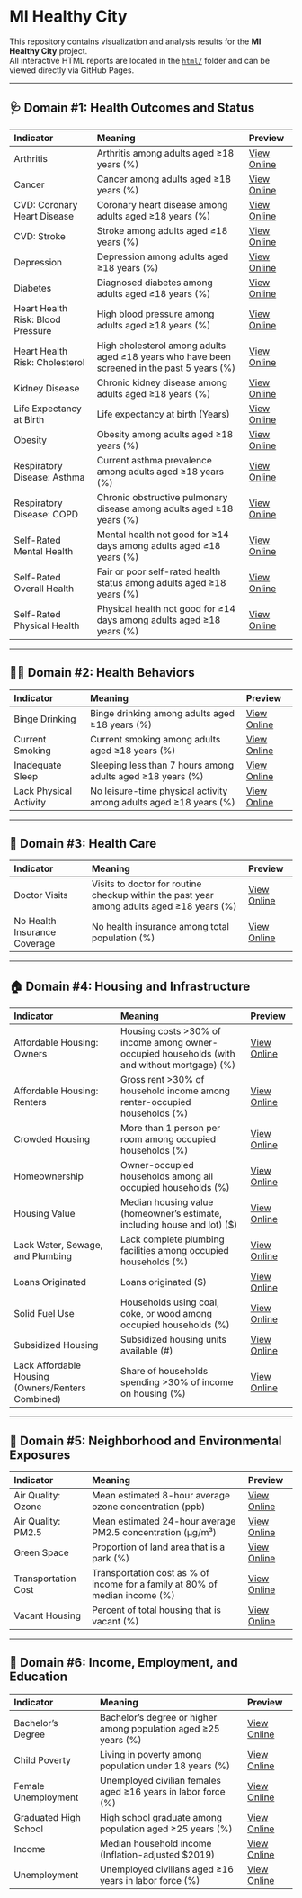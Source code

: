 # MI Healthy City

This repository contains visualization and analysis results for the **MI Healthy City** project.  
All interactive HTML reports are located in the [`html/`](./html) folder and can be viewed directly via GitHub Pages.

---

## 🩺 Domain #1: Health Outcomes and Status 

| Indicator | Meaning | Preview |
|:------|:-----------|:----------------|
| Arthritis | Arthritis among adults aged ≥18 years (%) | [View Online](https://yanlintong.github.io/MI-HealthyCity/html/1_Arthrisis.html) |
| Cancer | Cancer among adults aged ≥18 years (%) | [View Online](https://yanlintong.github.io/MI-HealthyCity/html/1_Cancer.html) |
| CVD: Coronary Heart Disease | Coronary heart disease among adults aged ≥18 years (%) | [View Online](https://yanlintong.github.io/MI-HealthyCity/html/1_CVD_Coronary_Heart_Disease.html) |
| CVD: Stroke | Stroke among adults aged ≥18 years (%) | [View Online](https://yanlintong.github.io/MI-HealthyCity/html/1_CVD_Stroke.html) |
| Depression | Depression among adults aged ≥18 years (%) | [View Online](https://yanlintong.github.io/MI-HealthyCity/html/1_Depression.html) |
| Diabetes | Diagnosed diabetes among adults aged ≥18 years (%) | [View Online](https://yanlintong.github.io/MI-HealthyCity/html/1_Diabetes.html) |
| Heart Health Risk: Blood Pressure | High blood pressure among adults aged ≥18 years (%) | [View Online](https://yanlintong.github.io/MI-HealthyCity/html/1_Heart_Health_Risk_Blood_Pressure.html) |
| Heart Health Risk: Cholesterol | High cholesterol among adults aged ≥18 years who have been screened in the past 5 years (%) | [View Online](https://yanlintong.github.io/MI-HealthyCity/html/1_Heart_Health_Risk_Cholesterol.html) |
| Kidney Disease | Chronic kidney disease among adults aged ≥18 years (%) | [View Online](https://yanlintong.github.io/MI-HealthyCity/html/1_Kidney_Disease.html) |
| Life Expectancy at Birth | Life expectancy at birth (Years) | [View Online](https://yanlintong.github.io/MI-HealthyCity/html/1_Life_Expectancy_At_Birth.html) |
| Obesity | Obesity among adults aged ≥18 years (%) | [View Online](https://yanlintong.github.io/MI-HealthyCity/html/1_Obesity.html) |
| Respiratory Disease: Asthma | Current asthma prevalence among adults aged ≥18 years (%) | [View Online](https://yanlintong.github.io/MI-HealthyCity/html/1_Respiratory_Disease_Asthma.html) |
| Respiratory Disease: COPD | Chronic obstructive pulmonary disease among adults aged ≥18 years (%) | [View Online](https://yanlintong.github.io/MI-HealthyCity/html/1_Respiratory_Disease_COPD.html) |
| Self-Rated Mental Health | Mental health not good for ≥14 days among adults aged ≥18 years (%) | [View Online](https://yanlintong.github.io/MI-HealthyCity/html/1_Self_Rated_Mental_Health.html) |
| Self-Rated Overall Health | Fair or poor self-rated health status among adults aged ≥18 years (%) | [View Online](https://yanlintong.github.io/MI-HealthyCity/html/1_Self_Rated_Overall_Health.html) |
| Self-Rated Physical Health | Physical health not good for ≥14 days among adults aged ≥18 years (%) | [View Online](https://yanlintong.github.io/MI-HealthyCity/html/1_Self_Rated_Physical_Health.html) |

---

## 🏃‍♀️ Domain #2: Health Behaviors  

| Indicator | Meaning | Preview |
|:------|:-----------|:----------------|
| Binge Drinking | Binge drinking among adults aged ≥18 years (%) | [View Online](https://yanlintong.github.io/MI-HealthyCity/html/2_Binge_Drinking.html) |
| Current Smoking | Current smoking among adults aged ≥18 years (%) | [View Online](https://yanlintong.github.io/MI-HealthyCity/html/2_Current_Smoking.html) |
| Inadequate Sleep | Sleeping less than 7 hours among adults aged ≥18 years (%) | [View Online](https://yanlintong.github.io/MI-HealthyCity/html/2_Inadequate_Sleep.html) |
| Lack Physical Activity | No leisure-time physical activity among adults aged ≥18 years (%) | [View Online](https://yanlintong.github.io/MI-HealthyCity/html/2_Lack_Physical_Activity.html) |

---

## 🏥 Domain #3: Health Care  

| Indicator | Meaning | Preview |
|:------|:-----------|:----------------|
| Doctor Visits | Visits to doctor for routine checkup within the past year among adults aged ≥18 years (%) | [View Online](https://yanlintong.github.io/MI-HealthyCity/html/3_Doctor_Visits.html) |
| No Health Insurance Coverage | No health insurance among total population (%) | [View Online](https://yanlintong.github.io/MI-HealthyCity/html/3_No_Health_Insurance_Coverage.html) |

---

## 🏠 Domain #4: Housing and Infrastructure  

| Indicator | Meaning | Preview |
|:------|:-----------|:----------------|
| Affordable Housing: Owners | Housing costs >30% of income among owner-occupied households (with and without mortgage) (%) | [View Online](https://yanlintong.github.io/MI-HealthyCity/html/4_Affordable_Housing_Owners.html) |
| Affordable Housing: Renters | Gross rent >30% of household income among renter-occupied households (%) | [View Online](https://yanlintong.github.io/MI-HealthyCity/html/4_Affordable_Housing_Renters.html) |
| Crowded Housing | More than 1 person per room among occupied households (%) | [View Online](https://yanlintong.github.io/MI-HealthyCity/html/4_Crowded_Housing.html) |
| Homeownership | Owner-occupied households among all occupied households (%) | [View Online](https://yanlintong.github.io/MI-HealthyCity/html/4_Homeownership.html) |
| Housing Value | Median housing value (homeowner’s estimate, including house and lot) ($) | [View Online](https://yanlintong.github.io/MI-HealthyCity/html/4_Housing_Value.html) |
| Lack Water, Sewage, and Plumbing | Lack complete plumbing facilities among occupied households (%) | [View Online](https://yanlintong.github.io/MI-HealthyCity/html/4_Lack_Water_Sewage_And_Plumbing.html) |
| Loans Originated | Loans originated ($) | [View Online](https://yanlintong.github.io/MI-HealthyCity/html/4_Loans_Originated.html) |
| Solid Fuel Use | Households using coal, coke, or wood among occupied households (%) | [View Online](https://yanlintong.github.io/MI-HealthyCity/html/4_Solid_Fuel_Use.html) |
| Subsidized Housing | Subsidized housing units available (#) | [View Online](https://yanlintong.github.io/MI-HealthyCity/html/4_Subsidized_Housing.html) |
| Lack Affordable Housing (Owners/Renters Combined) | Share of households spending >30% of income on housing (%) | [View Online](https://yanlintong.github.io/MI-HealthyCity/html/4_Affordable_Housing_Owners.html) |

---

## 🌳 Domain #5: Neighborhood and Environmental Exposures  

| Indicator | Meaning | Preview |
|:------|:-----------|:----------------|
| Air Quality: Ozone | Mean estimated 8-hour average ozone concentration (ppb) | [View Online](https://yanlintong.github.io/MI-HealthyCity/html/5_Air_Quality_Ozone.html) |
| Air Quality: PM2.5 | Mean estimated 24-hour average PM2.5 concentration (μg/m³) | [View Online](https://yanlintong.github.io/MI-HealthyCity/html/5_Air_Quality_PM2.5.html) |
| Green Space | Proportion of land area that is a park (%) | [View Online](https://yanlintong.github.io/MI-HealthyCity/html/5_Green_Space.html) |
| Transportation Cost | Transportation cost as % of income for a family at 80% of median income (%) | [View Online](https://yanlintong.github.io/MI-HealthyCity/html/5_Transportation_Cost.html) |
| Vacant Housing | Percent of total housing that is vacant (%) | [View Online](https://yanlintong.github.io/MI-HealthyCity/html/5_Vacant_Housing.html) |

---

## 💼 Domain #6: Income, Employment, and Education  

| Indicator | Meaning | Preview |
|:------|:-----------|:----------------|
| Bachelor’s Degree | Bachelor’s degree or higher among population aged ≥25 years (%) | [View Online](https://yanlintong.github.io/MI-HealthyCity/html/6_Bachelors_Degree.html) |
| Child Poverty | Living in poverty among population under 18 years (%) | [View Online](https://yanlintong.github.io/MI-HealthyCity/html/6_Child_Poverty.html) |
| Female Unemployment | Unemployed civilian females aged ≥16 years in labor force (%) | [View Online](https://yanlintong.github.io/MI-HealthyCity/html/6_Female_Unemployment.html) |
| Graduated High School | High school graduate among population aged ≥25 years (%) | [View Online](https://yanlintong.github.io/MI-HealthyCity/html/6_Graduated_High_School.html) |
| Income | Median household income (Inflation-adjusted $2019) | [View Online](https://yanlintong.github.io/MI-HealthyCity/html/6_Income.html) |
| Unemployment | Unemployed civilians aged ≥16 years in labor force (%) | [View Online](https://yanlintong.github.io/MI-HealthyCity/html/6_Unemployment.html) |






